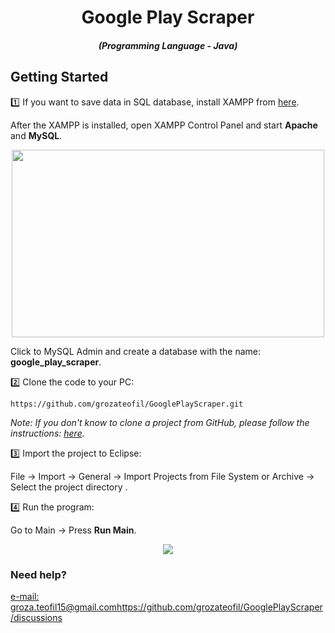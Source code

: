<div align="center" style="margin-top: 0;">
  <h1>Google Play Scraper</h1>
</div>
<em>
  <h5 align="center">(Programming Language - Java)</h5>
</em>

## Getting Started
1️⃣ If you want to save data in SQL database, install XAMPP from [here](https://www.apachefriends.org/download.html).

After the XAMPP is installed, open XAMPP Control Panel and start <b>Apache</b> and <b>MySQL</b>.

<p align="center">
  <img src="https://github.com/grozateofil/GooglePlayScraper/assets/61622781/a17b1d74-c487-4bf4-944a-9a676c199af1" width="500" height="300"/>
</p>

Click to MySQL Admin and create a database with the name: <b>google_play_scraper</b>.

2️⃣ Clone the code to your PC:
```shell
https://github.com/grozateofil/GooglePlayScraper.git
```
*Note: If you don't know to clone a project from GitHub, please follow the instructions: [here](https://docs.github.com/en/repositories/creating-and-managing-repositories/cloning-a-repository).*

3️⃣ Import the project to Eclipse:

File -> Import -> General -> Import Projects from File System or Archive -> Select the project directory .

4️⃣ Run the program:

Go to Main -> Press <b>Run Main</b>.

<p align="center">
   <img src="https://github.com/grozateofil/GooglePlayScraper/assets/61622781/b632ac03-66a7-4fde-9037-360fd3e3c1f9"/>
</p>

### Need help?
[e-mail: groza.teofil15@gmail.com](https://github.com/grozateofil/GooglePlayScraper/discussions)https://github.com/grozateofil/GooglePlayScraper/discussions


